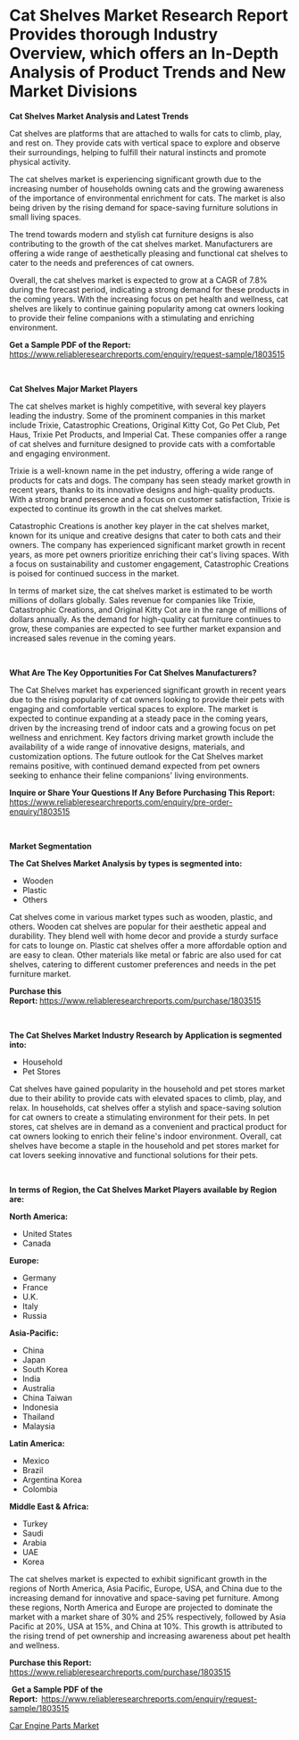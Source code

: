 <p><h1>Cat Shelves Market Research Report Provides thorough Industry Overview, which offers an In-Depth Analysis of Product Trends and New Market Divisions</h1></p><p><strong>Cat Shelves Market Analysis and Latest Trends</strong></p>
<p><p>Cat shelves are platforms that are attached to walls for cats to climb, play, and rest on. They provide cats with vertical space to explore and observe their surroundings, helping to fulfill their natural instincts and promote physical activity.</p><p>The cat shelves market is experiencing significant growth due to the increasing number of households owning cats and the growing awareness of the importance of environmental enrichment for cats. The market is also being driven by the rising demand for space-saving furniture solutions in small living spaces.</p><p>The trend towards modern and stylish cat furniture designs is also contributing to the growth of the cat shelves market. Manufacturers are offering a wide range of aesthetically pleasing and functional cat shelves to cater to the needs and preferences of cat owners.</p><p>Overall, the cat shelves market is expected to grow at a CAGR of 7.8% during the forecast period, indicating a strong demand for these products in the coming years. With the increasing focus on pet health and wellness, cat shelves are likely to continue gaining popularity among cat owners looking to provide their feline companions with a stimulating and enriching environment.</p></p>
<p><strong>Get a Sample PDF of the Report:&nbsp;</strong> <a href="https://www.reliableresearchreports.com/enquiry/request-sample/1803515">https://www.reliableresearchreports.com/enquiry/request-sample/1803515</a></p>
<p>&nbsp;</p>
<p><strong>Cat Shelves Major Market Players</strong></p>
<p><p>The cat shelves market is highly competitive, with several key players leading the industry. Some of the prominent companies in this market include Trixie, Catastrophic Creations, Original Kitty Cot, Go Pet Club, Pet Haus, Trixie Pet Products, and Imperial Cat. These companies offer a range of cat shelves and furniture designed to provide cats with a comfortable and engaging environment.</p><p>Trixie is a well-known name in the pet industry, offering a wide range of products for cats and dogs. The company has seen steady market growth in recent years, thanks to its innovative designs and high-quality products. With a strong brand presence and a focus on customer satisfaction, Trixie is expected to continue its growth in the cat shelves market.</p><p>Catastrophic Creations is another key player in the cat shelves market, known for its unique and creative designs that cater to both cats and their owners. The company has experienced significant market growth in recent years, as more pet owners prioritize enriching their cat's living spaces. With a focus on sustainability and customer engagement, Catastrophic Creations is poised for continued success in the market.</p><p>In terms of market size, the cat shelves market is estimated to be worth millions of dollars globally. Sales revenue for companies like Trixie, Catastrophic Creations, and Original Kitty Cot are in the range of millions of dollars annually. As the demand for high-quality cat furniture continues to grow, these companies are expected to see further market expansion and increased sales revenue in the coming years.</p></p>
<p>&nbsp;</p>
<p><strong>What Are The Key Opportunities For Cat Shelves Manufacturers?</strong></p>
<p><p>The Cat Shelves market has experienced significant growth in recent years due to the rising popularity of cat owners looking to provide their pets with engaging and comfortable vertical spaces to explore. The market is expected to continue expanding at a steady pace in the coming years, driven by the increasing trend of indoor cats and a growing focus on pet wellness and enrichment. Key factors driving market growth include the availability of a wide range of innovative designs, materials, and customization options. The future outlook for the Cat Shelves market remains positive, with continued demand expected from pet owners seeking to enhance their feline companions' living environments.</p></p>
<p><strong>Inquire or Share Your Questions If Any Before Purchasing This Report:</strong> <a href="https://www.reliableresearchreports.com/enquiry/pre-order-enquiry/1803515">https://www.reliableresearchreports.com/enquiry/pre-order-enquiry/1803515</a></p>
<p>&nbsp;</p>
<p><strong>Market Segmentation</strong></p>
<p><strong>The Cat Shelves Market Analysis by types is segmented into:</strong></p>
<p><ul><li>Wooden</li><li>Plastic</li><li>Others</li></ul></p>
<p><p>Cat shelves come in various market types such as wooden, plastic, and others. Wooden cat shelves are popular for their aesthetic appeal and durability. They blend well with home decor and provide a sturdy surface for cats to lounge on. Plastic cat shelves offer a more affordable option and are easy to clean. Other materials like metal or fabric are also used for cat shelves, catering to different customer preferences and needs in the pet furniture market.</p></p>
<p><strong>Purchase this Report:&nbsp;</strong><a href="https://www.reliableresearchreports.com/purchase/1803515">https://www.reliableresearchreports.com/purchase/1803515</a></p>
<p>&nbsp;</p>
<p><strong>The Cat Shelves Market Industry Research by Application is segmented into:</strong></p>
<p><ul><li>Household</li><li>Pet Stores</li></ul></p>
<p><p>Cat shelves have gained popularity in the household and pet stores market due to their ability to provide cats with elevated spaces to climb, play, and relax. In households, cat shelves offer a stylish and space-saving solution for cat owners to create a stimulating environment for their pets. In pet stores, cat shelves are in demand as a convenient and practical product for cat owners looking to enrich their feline's indoor environment. Overall, cat shelves have become a staple in the household and pet stores market for cat lovers seeking innovative and functional solutions for their pets.</p></p>
<p>&nbsp;</p>
<p><strong>In terms of Region, the Cat Shelves Market Players available by Region are:</strong></p>
<p>
    <p> <strong> North America: </strong>
        <ul>
            <li>United States</li>
            <li>Canada</li>
        </ul>
        </p> 
    <p> <strong> Europe: </strong>
        <ul>
            <li>Germany</li>
            <li>France</li>
            <li>U.K.</li>
            <li>Italy</li>
            <li>Russia</li>
        </ul>
        </p> 
    <p> <strong> Asia-Pacific: </strong>
        <ul>
            <li>China</li>
            <li>Japan</li>
            <li>South Korea</li>
            <li>India</li>
            <li>Australia</li>
            <li>China Taiwan</li>
            <li>Indonesia</li>
            <li>Thailand</li>
            <li>Malaysia</li>
        </ul>
        </p> 
    <p> <strong> Latin America: </strong>
        <ul>
            <li>Mexico</li>
            <li>Brazil</li>
            <li>Argentina Korea</li>
            <li>Colombia</li>
        </ul>
        </p> 
    <p> <strong> Middle East & Africa: </strong>
        <ul>
            <li>Turkey</li>
            <li>Saudi</li>
            <li>Arabia</li>
            <li>UAE</li>
            <li>Korea</li>
        </ul>
    </p>
    </p>
<p><p>The cat shelves market is expected to exhibit significant growth in the regions of North America, Asia Pacific, Europe, USA, and China due to the increasing demand for innovative and space-saving pet furniture. Among these regions, North America and Europe are projected to dominate the market with a market share of 30% and 25% respectively, followed by Asia Pacific at 20%, USA at 15%, and China at 10%. This growth is attributed to the rising trend of pet ownership and increasing awareness about pet health and wellness.</p></p>
<p><strong>Purchase this Report: </strong><a href="https://www.reliableresearchreports.com/purchase/1803515">https://www.reliableresearchreports.com/purchase/1803515</a></p>
<p>&nbsp;<strong>Get a Sample PDF of the Report:&nbsp;&nbsp;</strong><a href="https://www.reliableresearchreports.com/enquiry/request-sample/1803515">https://www.reliableresearchreports.com/enquiry/request-sample/1803515</a></p>
<p><strong></strong></p>
<p><p><a href="https://confirmed-shield-e13.notion.site/Car-Engine-Parts-Market-Offer-Valuable-Insights-into-Market-Size-Market-Share-Market-Trends-and-P-818d484bd9c1466ea86bd8daf936869c">Car Engine Parts Market</a></p></p>